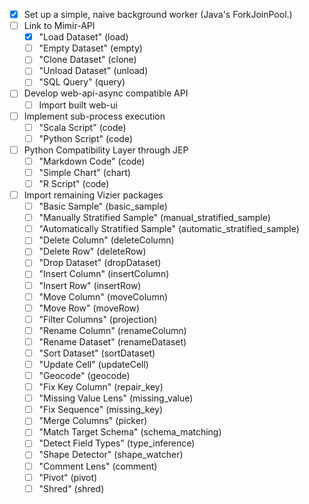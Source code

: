 
- [x] Set up a simple, naive background worker (Java's ForkJoinPool.)
- [ ] Link to Mimir-API
    - [x] "Load Dataset" (load)
    - [ ] "Empty Dataset" (empty)
    - [ ] "Clone Dataset" (clone)
    - [ ] "Unload Dataset" (unload)
    - [ ] "SQL Query" (query)
- [ ] Develop web-api-async compatible API
    - [ ] Import built web-ui
- [ ] Implement sub-process execution
    - [ ] "Scala Script" (code)
    - [ ] "Python Script" (code)
- [ ] Python Compatibility Layer through JEP
    - [ ] "Markdown Code" (code)
    - [ ] "Simple Chart" (chart)
    - [ ] "R Script" (code)
- [ ] Import remaining Vizier packages
    - [ ] "Basic Sample" (basic_sample)
    - [ ] "Manually Stratified Sample" (manual_stratified_sample)
    - [ ] "Automatically Stratified Sample" (automatic_stratified_sample)
    - [ ] "Delete Column" (deleteColumn)
    - [ ] "Delete Row" (deleteRow)
    - [ ] "Drop Dataset" (dropDataset)
    - [ ] "Insert Column" (insertColumn)
    - [ ] "Insert Row" (insertRow)
    - [ ] "Move Column" (moveColumn)
    - [ ] "Move Row" (moveRow)
    - [ ] "Filter Columns" (projection)
    - [ ] "Rename Column" (renameColumn)
    - [ ] "Rename Dataset" (renameDataset)
    - [ ] "Sort Dataset" (sortDataset)
    - [ ] "Update Cell" (updateCell)
    - [ ] "Geocode" (geocode)
    - [ ] "Fix Key Column" (repair_key)
    - [ ] "Missing Value Lens" (missing_value)
    - [ ] "Fix Sequence" (missing_key)
    - [ ] "Merge Columns" (picker)
    - [ ] "Match Target Schema" (schema_matching)
    - [ ] "Detect Field Types" (type_inference)
    - [ ] "Shape Detector" (shape_watcher)
    - [ ] "Comment Lens" (comment)
    - [ ] "Pivot" (pivot)
    - [ ] "Shred" (shred)

